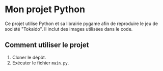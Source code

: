 # Mon projet Python

Ce projet utilise Python et sa librairie pygame afin de reproduire le jeu de société "Tokaido".
Il inclut des images utilisées dans le code.

## Comment utiliser le projet

1. Cloner le dépôt.
2. Exécuter le fichier `main.py`.
